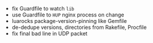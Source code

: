 * fix Guardfile to watch `lib`
* use Guardfile to `HUP` nginx process on change
* luarocks package-version-pinning like Gemfile
* de-dedupe versions, directories from Rakefile, Procfile
* fix final bad line in UDP packet